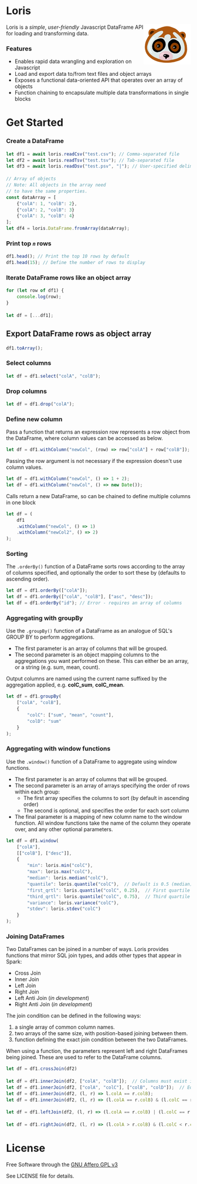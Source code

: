 # Loris

<img align="right" src=docs/images/loris.png height="110px">

Loris is a _simple_, _user-friendly_ Javascript DataFrame API for loading and transforming data.

### Features

- Enables rapid data wrangling and exploration on Javascript
- Load and export data to/from text files and object arrays
- Exposes a functional data-oriented API that operates over an array of objects
- Function chaining to encapsulate multiple data transformations in single blocks

# Get Started

### Create a DataFrame

```javascript
let df1 = await loris.readCsv("test.csv"); // Comma-separated file
let df2 = await loris.readTsv("test.tsv"); // Tab-separated file
let df3 = await loris.readDsv("test.psv", "|"); // User-specified delimiter

// Array of objects
// Note: All objects in the array need
// to have the same properties.
const dataArray = [
    {"colA": 1, "colB": 2},
    {"colA": 2, "colB": 3}
    {"colA": 3, "colB": 4}
];
let df4 = loris.DataFrame.fromArray(dataArray);
```

### Print top _`n`_ rows

```javascript
df1.head(); // Print the top 10 rows by default
df1.head(15); // Define the number of rows to display
```

### Iterate DataFrame rows like an object array

```javascript
for (let row of df1) {
    console.log(row);
}

let df = [...df1];
```

## Export DataFrame rows as object array

```javascript
df1.toArray();
```

### Select columns

```javascript
let df = df1.select("colA", "colB");
```

### Drop columns

```javascript
let df = df1.drop("colA");
```

### Define new column

Pass a function that returns an expression row represents a row object from the DataFrame, where column values can be accessed as below.
```javascript
let df = df1.withColumn("newCol", (row) => row["colA"] + row["colB"]);
```

Passing the row argument is not necessary if the expression doesn't use column values.
```javascript
let df = df1.withColumn("newCol", () => 1 + 2);
let df = df1.withColumn("newCol", () => new Date());
```

Calls return a new DataFrame, so can be chained to define multiple columns in one block
```javascript
let df = (
    df1
    .withColumn("newCol", () => 1)
    .withColumn("newCol2", () => 2)
);
```

### Sorting

The `.orderBy()` function of a DataFrame sorts rows according to the array of columns specified, and optionally the order to sort these by (defaults to ascending order).
```javascript
let df = df1.orderBy(["colA"]);
let df = df1.orderBy(["colA", "colB"], ["asc", "desc"]);
let df = df1.orderBy("id"); // Error - requires an array of columns
```

### Aggregating with groupBy

Use the `.groupBy()` function of a DataFrame as an analogue of SQL's GROUP BY to perform aggregations.
- The first parameter is an array of columns that will be grouped.
- The second parameter is an object mapping columns to the aggregations you want performed on these. This can either be an array, or a string (e.g. sum, mean, count).

Output columns are named using the current name suffixed by the aggregation applied, e.g. **colC_sum**, **colC_mean**.
```javascript
let df = df1.groupBy(
    ["colA", "colB"],
    {
        "colC": ["sum", "mean", "count"],
        "colD": "sum"
    }
);
```

### Aggregating with window functions

Use the `.window()` function of a DataFrame to aggregate using window functions.
- The first parameter is an array of columns that will be grouped.
- The second parameter is an array of arrays specifying the order of rows within each group:
  - The first array specifies the columns to sort (by default in ascending order)
  - The second is optional, and specifies the order for each sort column
- The final parameter is a mapping of new column name to the window function. All window functions
take the name of the column they operate over, and any other optional parameters.

```javascript
let df = df1.window(
    ["colA"],
    [["colB"], ["desc"]],
    {
        "min": loris.min("colC"),
        "max": loris.max("colC"),
        "median": loris.median("colC"),
        "quantile": loris.quantile("colC"),  // Default is 0.5 (median)
        "first_qrtl": loris.quantile("colC", 0.25),  // First quartile
        "third_qrtl": loris.quantile("colC", 0.75),  // Third quartile
        "variance": loris.variance("colC"),
        "stdev": loris.stdev("colC")
    }
);
```


### Joining DataFrames

Two DataFrames can be joined in a number of ways. Loris provides functions that mirror SQL join types, and adds other types that appear in Spark:
- Cross Join
- Inner Join
- Left Join
- Right Join
- Left Anti Join (_in development_)
- Right Anti Join (_in development_)

The join condition can be defined in the following ways:
1. a single array of common column names.
2. two arrays of the same size, with position-based joining between them.
3. function defining the exact join condition between the two DataFrames.

When using a function, the parameters represent left and right DataFrames
being joined. These are used to refer to the DataFrame columns.

```javascript
let df = df1.crossJoin(df2)

let df = df1.innerJoin(df2, ["colA", "colB"]);  // Columns must exist in both DataFrames
let df = df1.innerJoin(df2, ["colA", "colC"], ["colB", "colD"]);  // Equivalent to colA == colB and colC == colD
let df = df1.innerJoin(df2, (l, r) => l.colA == r.colB);
let df = df1.innerJoin(df2, (l, r) => (l.colA == r.colB) & (l.colC == r.colD));

let df = df1.leftJoin(df2, (l, r) => (l.colA == r.colB) | (l.colC == r.colD));

let df = df1.rightJoin(df2, (l, r) => (l.colA > r.colB) & (l.colC < r.colD));
```


# License

Free Software through the [GNU Affero GPL v3](https://www.gnu.org/licenses/why-affero-gpl.en.html)

See LICENSE file for details.
